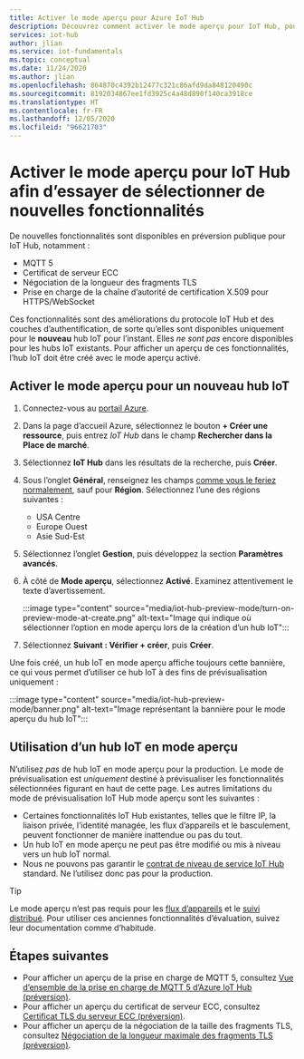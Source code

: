 ```yaml
---
title: Activer le mode aperçu pour Azure IoT Hub
description: Découvrez comment activer le mode aperçu pour IoT Hub, pourquoi il peut vous intéresser et quelques avertissements
services: iot-hub
author: jlian
ms.service: iot-fundamentals
ms.topic: conceptual
ms.date: 11/24/2020
ms.author: jlian
ms.openlocfilehash: 864870c4392b12477c321c86afd9da848120490c
ms.sourcegitcommit: 8192034867ee1fd3925c4a48d890f140ca3918ce
ms.translationtype: HT
ms.contentlocale: fr-FR
ms.lasthandoff: 12/05/2020
ms.locfileid: "96621703"
---
```

# <a name="turn-on-preview-mode-for-iot-hub-to-try-select-new-features"></a>Activer le mode aperçu pour IoT Hub afin d’essayer de sélectionner de nouvelles fonctionnalités

<!-- 
- We are working hard to bring you new features
- Some of these features require a brand new iot hub with preview mode on
- some features may not work at all or have unexpected behavior
- "Normal preview features" do NOT require preview mode 
- Support opt-in at creation time only
- Customer cannot opt back out post creation
- If customer wants to evaluate, they must use new hub dedicated for the preview
- Banners, documentations and all materials indicate preview quality: no GA guarantee at all
-->

De nouvelles fonctionnalités sont disponibles en préversion publique pour IoT Hub, notamment :

- MQTT 5
- Certificat de serveur ECC
- Négociation de la longueur des fragments TLS
- Prise en charge de la chaîne d’autorité de certification X.509 pour HTTPS/WebSocket

Ces fonctionnalités sont des améliorations du protocole IoT Hub et des couches d’authentification, de sorte qu’elles sont disponibles uniquement pour le **nouveau** hub IoT pour l’instant. Elles *ne sont pas* encore disponibles pour les hubs IoT existants. Pour afficher un aperçu de ces fonctionnalités, l’hub IoT doit être créé avec le mode aperçu activé.

## <a name="turn-on-preview-mode-for-a-new-iot-hub"></a>Activer le mode aperçu pour un nouveau hub IoT

1. Connectez-vous au [portail Azure](https://portal.azure.com).

1. Dans la page d’accueil Azure, sélectionnez le bouton **+ Créer une ressource**, puis entrez *IoT Hub* dans le champ **Rechercher dans la Place de marché**.

1. Sélectionnez **IoT Hub** dans les résultats de la recherche, puis **Créer**.

1. Sous l’onglet **Général**, renseignez les champs [comme vous le feriez normalement](iot-hub-create-through-portal.md), sauf pour **Région**. Sélectionnez l’une des régions suivantes :
    
    - USA Centre
    - Europe Ouest
    - Asie Sud-Est

1. Sélectionnez l’onglet **Gestion**, puis développez la section **Paramètres avancés**.

1. À côté de **Mode aperçu**, sélectionnez **Activé**. Examinez attentivement le texte d’avertissement.

    :::image type="content" source="media/iot-hub-preview-mode/turn-on-preview-mode-at-create.png" alt-text="Image qui indique où sélectionner l’option en mode aperçu lors de la création d’un hub IoT":::

1. Sélectionnez **Suivant : Vérifier + créer**, puis **Créer**.

Une fois créé, un hub IoT en mode aperçu affiche toujours cette bannière, ce qui vous permet d’utiliser ce hub IoT à des fins de prévisualisation uniquement : 

:::image type="content" source="media/iot-hub-preview-mode/banner.png" alt-text="Image représentant la bannière pour le mode aperçu du hub IoT":::

## <a name="using-an-iot-hub-in-preview-mode"></a>Utilisation d’un hub IoT en mode aperçu

N’utilisez *pas* de hub IoT en mode aperçu pour la production. Le mode de prévisualisation est *uniquement* destiné à prévisualiser les fonctionnalités sélectionnées figurant en haut de cette page. Les autres limitations du mode de prévisualisation IoT Hub mode aperçu sont les suivantes :

- Certaines fonctionnalités IoT Hub existantes, telles que le filtre IP, la liaison privée, l’identité managée, les flux d’appareils et le basculement, peuvent fonctionner de manière inattendue ou pas du tout.
- Un hub IoT en mode aperçu ne peut pas être modifié ou mis à niveau vers un hub IoT normal.
- Nous ne pouvons pas garantir le [contrat de niveau de service IoT Hub](https://azure.microsoft.com/support/legal/sla/iot-hub/v1_2/) standard. Ne l’utilisez donc pas pour la production.

> [!TIP]
> Le mode aperçu n’est pas requis pour les [flux d’appareils](iot-hub-device-streams-overview.md) et le [suivi distribué](iot-hub-distributed-tracing.md). Pour utiliser ces anciennes fonctionnalités d’évaluation, suivez leur documentation comme d’habitude. 

## <a name="next-steps"></a>Étapes suivantes

- Pour afficher un aperçu de la prise en charge de MQTT 5, consultez [Vue d’ensemble de la prise en charge de MQTT 5 d’Azure IoT Hub (préversion)](iot-hub-mqtt-5.md).
- Pour afficher un aperçu du certificat de serveur ECC, consultez [Certificat TLS du serveur ECC (préversion)](iot-hub-tls-support.md#elliptic-curve-cryptography-ecc-server-tls-certificate-preview).
- Pour afficher un aperçu de la négociation de la taille des fragments TLS, consultez [Négociation de la longueur maximale des fragments TLS (préversion)](iot-hub-tls-support.md#tls-maximum-fragment-length-negotiation-preview).